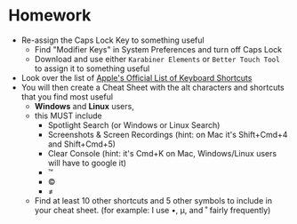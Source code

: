 # Homework


- Re-assign the Caps Lock Key to something useful
    - Find "Modifier Keys" in System Preferences and turn off Caps Lock
    - Download and use either `Karabiner Elements` or `Better Touch Tool` to assign it to something useful
- Look over the list of [Apple's Official List of Keyboard Shortcuts](https://support.apple.com/en-us/HT201236)
- You will then create a Cheat Sheet with the alt characters and shortcuts that you find most useful
    - **Windows** and **Linux** users, 
    - this MUST include
        - Spotlight Search (or Windows or Linux Search)
        - Screenshots & Screen Recordings (hint: on Mac it's Shift+Cmd+4 and Shift+Cmd+5)
        - Clear Console (hint: it's Cmd+K on Mac, Windows/Linux users will have to google it)
        - ™
        - ©
        - ≠
    - Find at least 10 other shortcuts and 5 other symbols to include in your cheat sheet.
      (for example: I use •, µ, and ˚ fairly frequently)
